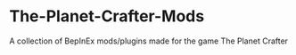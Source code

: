 # The-Planet-Crafter-Mods
A collection of BepInEx mods/plugins made for the game The Planet Crafter
